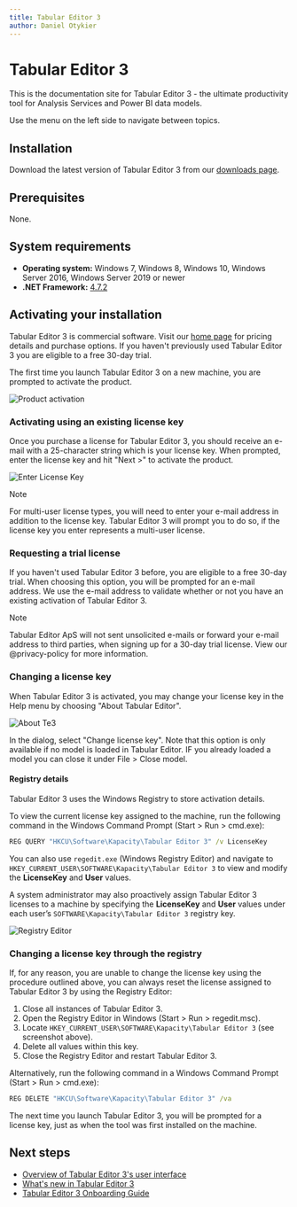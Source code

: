 ```yaml
---
title: Tabular Editor 3
author: Daniel Otykier
---
```


# Tabular Editor 3

This is the documentation site for Tabular Editor 3 - the ultimate productivity tool for Analysis Services and Power BI data models.

Use the menu on the left side to navigate between topics.

## Installation

Download the latest version of Tabular Editor 3 from our [downloads page](xref:downloads).

## Prerequisites

None.

## System requirements

- **Operating system:** Windows 7, Windows 8, Windows 10, Windows Server 2016, Windows Server 2019 or newer
- **.NET Framework:** [4.7.2](https://dotnet.microsoft.com/download/dotnet-framework)

## Activating your installation

Tabular Editor 3 is commercial software. Visit our [home page](https://tabulareditor.com) for pricing details and purchase options. If you haven't previously used Tabular Editor 3 you are eligible to a free 30-day trial.

The first time you launch Tabular Editor 3 on a new machine, you are prompted to activate the product.

![Product activation](~/content/assets/images/product-activation.png)

### Activating using an existing license key

Once you purchase a license for Tabular Editor 3, you should receive an e-mail with a 25-character string which is your license key. When prompted, enter the license key and hit "Next >" to activate the product.

![Enter License Key](~/content/assets/images/enter-license-key.png)

> [!NOTE]
> For multi-user license types, you will need to enter your e-mail address in addition to the license key. Tabular Editor 3 will prompt you to do so, if the license key you enter represents a multi-user license.

### Requesting a trial license

If you haven't used Tabular Editor 3 before, you are eligible to a free 30-day trial. When choosing this option, you will be prompted for an e-mail address. We use the e-mail address to validate whether or not you have an existing activation of Tabular Editor 3.

> [!NOTE]
> Tabular Editor ApS will not sent unsolicited e-mails or forward your e-mail address to third parties, when signing up for a 30-day trial license. View our @privacy-policy for more information.

### Changing a license key

When Tabular Editor 3 is activated, you may change your license key in the Help menu by choosing "About Tabular Editor".

![About Te3](~/content/assets/images/about-te3.png)

In the dialog, select "Change license key". Note that this option is only available if no model is loaded in Tabular Editor. IF you already loaded a model you can close it under File > Close model.

#### Registry details

Tabular Editor 3 uses the Windows Registry to store activation details.

To view the current license key assigned to the machine, run the following command in the Windows Command Prompt (Start > Run > cmd.exe):

```cmd
REG QUERY "HKCU\Software\Kapacity\Tabular Editor 3" /v LicenseKey
```

You can also use `regedit.exe` (Windows Registry Editor) and navigate to `HKEY_CURRENT_USER\SOFTWARE\Kapacity\Tabular Editor 3` to view and modify the **LicenseKey** and **User** values.

A system administrator may also proactively assign Tabular Editor 3 licenses to a machine by specifying the **LicenseKey** and **User** values under each user’s `SOFTWARE\Kapacity\Tabular Editor 3` registry key.

![Registry Editor](~/content/assets/images/registry-editor.png)

### Changing a license key through the registry

If, for any reason, you are unable to change the license key using the procedure outlined above, you can always reset the license assigned to Tabular Editor 3 by using the Registry Editor:

1. Close all instances of Tabular Editor 3.
2. Open the Registry Editor in Windows (Start > Run > regedit.msc).
3. Locate `HKEY_CURRENT_USER\SOFTWARE\Kapacity\Tabular Editor 3` (see screenshot above).
4. Delete all values within this key.
5. Close the Registry Editor and restart Tabular Editor 3.

Alternatively, run the following command in a Windows Command Prompt (Start > Run > cmd.exe):

```cmd
REG DELETE "HKCU\Software\Kapacity\Tabular Editor 3" /va
```

The next time you launch Tabular Editor 3, you will be prompted for a license key, just as when the tool was first installed on the machine.

## Next steps

- [Overview of Tabular Editor 3's user interface](xref:user-interface)
- [What's new in Tabular Editor 3](whats-new.md)
- [Tabular Editor 3 Onboarding Guide](xref:onboarding-te3)